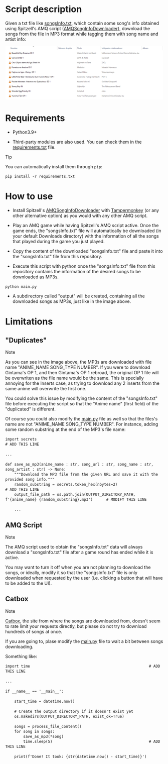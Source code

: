 # Script description

Given a txt file like [songsInfo.txt](songsInfo.txt), which contain some song's info obtained using Spitzell's AMQ script ([AMQSongInfoDownloader](AMQSongInfoDownloader.user.js)), download the songs from the file in MP3 format while tagging them with song name and artist info:

![OutputExample](images/output.png)


# Requirements

- Python3.9+

- Third-party modules are also used. You can check them in the [requirements.txt](requirements.txt) file.

> [!TIP]
> You can automatically install them through `pip`:
> 
> ```
> pip install -r requirements.txt
> ```


# How to use

- Install Spitzell's [AMQSongInfoDownloader](AMQSongInfoDownloader.user.js) with [Tampermonkey](https://www.tampermonkey.net/) (or any other alternative option) as you would with any other AMQ script.

- Play an AMQ game while having Spitzell's AMQ script active. Once the game ends, the "songsInfo.txt" file will automatically be downloaded (in your default Downloads directory) with the information of all the songs that played during the game you just played.

- Copy the content of the downloaded "songsInfo.txt" file and paste it into the "songsInfo.txt" file from this repository.

- Execute this script with python once the "songsInfo.txt" file from this repository contains the information of the desired songs to be downloaded as MP3s.

```
python main.py
```

- A subdirectory called "output" will be created, containing all the downloaded songs as MP3s, just like in the image above.


# Limitations

## "Duplicates"

> [!NOTE]
> As you can see in the image above, the MP3s are downloaded with file name "ANIME_NAME SONG_TYPE NUMBER".
> If you were to download Gintama's OP 1, and then Gintama's OP 1 rebroad, the original OP 1 file will be overwriten as the file name would be the same.
> This is specially annoying for the Inserts case, as trying to download any 2 inserts from the same anime will overwrite the first one.

You could solve this issue by modifying the content of the "songsInfo.txt" file before executing the script so that the "Anime name" (first field) of the "duplicated" is different.

Of course you could also modify the [main.py](main.py) file as well so that the files's name are not "ANIME_NAME SONG_TYPE NUMBER". For instance, adding some random substring at the end of the MP3's file name:

```
import secrets                                                                                          # ADD THIS LINE

...

def save_as_mp3(anime_name : str, song_url : str, song_name : str, song_artist : str) -> None:
    """Download the MP3 file from the given URL and save it with the provided song info."""
    random_substring = secrets.token_hex(nbytes=2)                                                      # ADD THIS LINE
    output_file_path = os.path.join(OUTPUT_DIRECTORY_PATH, f'{anime_name} {random_substring}.mp3')      # MODIFY THIS LINE

    ...
```

## AMQ Script

> [!NOTE]
> The AMQ script used to obtain the "songsInfo.txt" data will always download a "songsInfo.txt" file after a game round has ended while it is active.

You may want to turn it off when you are not planning to download the songs, or ideally, modify it so that the "songsInfo.txt" file is only downloaded when requested by the user (i.e. clicking a button that will have to be added to the UI).

## Catbox

> [!NOTE]
> [Catbox](https://catbox.moe/), the site from where the songs are downloaded from, doesn't seem to rate limit your requests directly, but please do not try to download hundreds of songs at once.

If you are going to, plase modify the [main.py](main.py) file to wait a bit between songs downloading.

Something like:

```
import time                                                     # ADD THIS LINE

...

if __name__ == '__main__':

    start_time = datetime.now()

    # Create the output directory if it doesn't exist yet
    os.makedirs(OUTPUT_DIRECTORY_PATH, exist_ok=True)

    songs = process_file_content()
    for song in songs:
        save_as_mp3(*song)
        time.sleep(5)                                           # ADD THIS LINE

    print(f'Done! It took: {str(datetime.now() - start_time)}')

```

